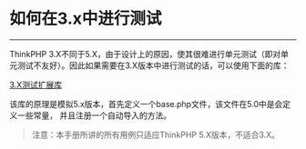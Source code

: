 # 如何在3.x中进行测试

* * * * *
ThinkPHP 3.X不同于5.X，由于设计上的原因，使其很难进行单元测试（即对单元测试不友好）。因此如果需要在3.X版本中进行测试的话，可以使用下面的库：

[3.X测试扩展库](https://github.com/CODE7070/TPUNIT)

该库的原理是模拟5.x版本，首先定义一个base.php文件，该文件在5.0中是会定义一些常量， 并且注册一个自动导入的方法。

> 注意：本手册所讲的所有用例只适应ThinkPHP 5.X版本，不适合3.X。